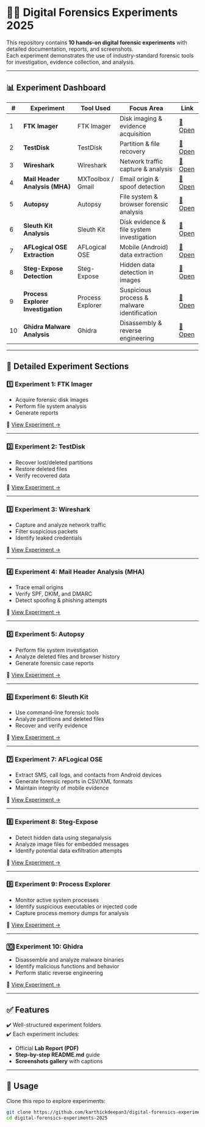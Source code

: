 # 🕵️‍♂️ Digital Forensics Experiments 2025  

This repository contains **10 hands-on digital forensic experiments** with detailed documentation, reports, and screenshots.  
Each experiment demonstrates the use of industry-standard forensic tools for investigation, evidence collection, and analysis.  

---

## 📊 Experiment Dashboard  

| # | Experiment | Tool Used | Focus Area | Link |
|---|-------------|------------|-------------|------|
| 1 | **FTK Imager** | FTK Imager | Disk imaging & evidence acquisition | [📂 Open](exp01-ftk-imager/) |
| 2 | **TestDisk** | TestDisk | Partition & file recovery | [📂 Open](exp02-TestDisk/) |
| 3 | **Wireshark** | Wireshark | Network traffic capture & analysis | [📂 Open](exp03-Wireshark/) |
| 4 | **Mail Header Analysis (MHA)** | MXToolbox / Gmail | Email origin & spoof detection | [📂 Open](exp04-MHA/) |
| 5 | **Autopsy** | Autopsy | File system & browser forensic analysis | [📂 Open](exp5-Autopsy/) |
| 6 | **Sleuth Kit Analysis** | Sleuth Kit | Disk evidence & file system investigation | [📂 Open](exp6-SleuthKit/) |
| 7 | **AFLogical OSE Extraction** | AFLogical OSE | Mobile (Android) data extraction | [📂 Open](exp7-AFLogical-OSE/) |
| 8 | **Steg-Expose Detection** | Steg-Expose | Hidden data detection in images | [📂 Open](exp8-StegExpose/) |
| 9 | **Process Explorer Investigation** | Process Explorer | Suspicious process & malware identification | [📂 Open](exp9-ProcessExplorer/) |
| 10 | **Ghidra Malware Analysis** | Ghidra | Disassembly & reverse engineering | [📂 Open](exp10-Ghidra/) |

---

## 📂 Detailed Experiment Sections  

### 1️⃣ Experiment 1: FTK Imager  
- Acquire forensic disk images  
- Perform file system analysis  
- Generate reports  

🔗 [View Experiment →](exp1-FTK-Imager/)  

---

### 2️⃣ Experiment 2: TestDisk  
- Recover lost/deleted partitions  
- Restore deleted files  
- Verify recovered data  

🔗 [View Experiment →](exp2-TestDisk/)  

---

### 3️⃣ Experiment 3: Wireshark  
- Capture and analyze network traffic  
- Filter suspicious packets  
- Identify leaked credentials  

🔗 [View Experiment →](exp3-Wireshark/)  

---

### 4️⃣ Experiment 4: Mail Header Analysis (MHA)  
- Trace email origins  
- Verify SPF, DKIM, and DMARC  
- Detect spoofing & phishing attempts  

🔗 [View Experiment →](exp4-MHA/)  

---

### 5️⃣ Experiment 5: Autopsy  
- Perform file system investigation  
- Analyze deleted files and browser history  
- Generate forensic case reports  

🔗 [View Experiment →](exp5-Autopsy/)  

---

### 6️⃣ Experiment 6: Sleuth Kit  
- Use command-line forensic tools  
- Analyze partitions and deleted files  
- Recover and verify evidence  

🔗 [View Experiment →](exp6-SleuthKit/)  

---

### 7️⃣ Experiment 7: AFLogical OSE  
- Extract SMS, call logs, and contacts from Android devices  
- Generate forensic reports in CSV/XML formats  
- Maintain integrity of mobile evidence  

🔗 [View Experiment →](exp7-AFLogical-OSE/)  

---

### 8️⃣ Experiment 8: Steg-Expose  
- Detect hidden data using steganalysis  
- Analyze image files for embedded messages  
- Identify potential data exfiltration attempts  

🔗 [View Experiment →](exp8-StegExpose/)  

---

### 9️⃣ Experiment 9: Process Explorer  
- Monitor active system processes  
- Identify suspicious executables or injected code  
- Capture process memory dumps for analysis  

🔗 [View Experiment →](exp9-ProcessExplorer/)  

---

### 🔟 Experiment 10: Ghidra  
- Disassemble and analyze malware binaries  
- Identify malicious functions and behavior  
- Perform static reverse engineering  

🔗 [View Experiment →](exp10-Ghidra/)  

---

## ✅ Features  
✔️ Well-structured experiment folders  
✔️ Each experiment includes:  
- Official **Lab Report (PDF)**  
- **Step-by-step README.md** guide  
- **Screenshots gallery** with captions  

---

## 📌 Usage  
Clone this repo to explore experiments:  
```bash
git clone https://github.com/karthickdeepan3/digital-forensics-experiments-2025.git
cd digital-forensics-experiments-2025
